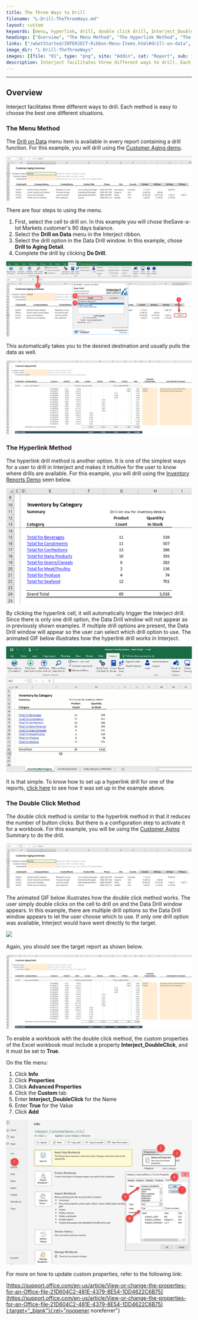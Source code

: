 ```yaml
---
title: The Three Ways to Drill
filename: "L-Drill-TheThreeWays.md"
layout: custom
keywords: [menu, hyperlink, drill, double click drill, Interject_DoubleClick, custom properties]
headings: ["Overview", "The Menu Method", "The Hyperlink Method", "The Double Click Method"]
links: ["/wGetStarted/INTERJECT-Ribbon-Menu-Items.html#drill-on-data", "/wAbout/Customer-Aging.html", "/wAbout/Inventory-Reports.html", "/wGetStarted/L-Drill-InventoryReport.html#creating-hyperlinks-as-drills", "/wAbout/Customer-Aging.html", "https://support.office.com/en-us/article/View-or-change-the-properties-for-an-Office-file-21D604C2-481E-4379-8E54-1DD4622C6B75"]
image_dir: "L-Drill-TheThreeWays"
images: [{file: "01", type: "png", site: "Addin", cat: "Report", sub: "", report: "Customer Aging Summary", ribbon: "", config: ""}, {file: "02", type: "png", site: "Addin", cat: "Data Drill", sub: "", report: "Customer Aging Summary", ribbon: "Advanced", config: ""}, {file: "03", type: "png", site: "Addin", cat: "Report", sub: "", report: "Customer Aging Detail", ribbon: "", config: ""}, {file: "04", type: "png", site: "Addin", cat: "Report", sub: "", report: "Inventory by Category", ribbon: "", config: ""}, {file: "05", type: "gif", site: "Addin", cat: "Data Drill", sub: "", report: "Inventory by Category", ribbon: "Simple", config: ""}, {file: "06", type: "png", site: "Addin", cat: "Report", sub: "", report: "Customer Aging Summary", ribbon: "", config: ""}, {file: "07", type: "gif", site: "Addin", cat: "Data Drill", sub: "", report: "Customer Aging Summary", ribbon: "Simple", config: ""}, {file: "08", type: "png", site: "Addin", cat: "Report", sub: "", report: "Customer Aging Detail", ribbon: "", config: ""}, {file: "properties", type: "png", site: "Excel", cat: "Info", sub: "Advanced Properties", report: "", ribbon: "", config: ""}]
description: Interject facilitates three different ways to drill. Each method is easy to choose the best one different situations.
---
```

* * *

## Overview

Interject facilitates three different ways to drill. Each method is easy to choose the best one different situations.

### The Menu Method

The [Drill on Data](/wGetStarted/INTERJECT-Ribbon-Menu-Items.html#drill-on-data) menu item is available in every report containing a drill function. For this example, you will drill using the [Customer Aging demo](/wAbout/Customer-Aging.html).

![](/images/L-Drill-TheThreeWays/01.png)
<br>

There are four steps to using the menu.

1. First, select the cell to drill on. In this example you will chose theSave-a-lot Markets customer's 90 days balance.
2. Select the **Drill on Data** menu in the Interject ribbon.
3. Select the drill option in the Data Drill window. In this example, chose **Drill to Aging Detail**.
4. Complete the drill by clicking **Do Drill**.

![](/images/L-Drill-TheThreeWays/02.png)
<br>

This automatically takes you to the desired destination and usually pulls the data as well.

![](/images/L-Drill-TheThreeWays/03.png)
<br>

### The Hyperlink Method

The hyperlink drill method is another option. It is one of the simplest ways for a user to drill in Interject and makes it intuitive for the user to know where drills are available. For this example, you will drill using the [Inventory Reports Demo](/wAbout/Inventory-Reports.html) seen below.

![](/images/L-Drill-TheThreeWays/04.png)
<br>

By clicking the hyperlink cell, it will automatically trigger the Interject drill. Since there is only one drill option, the Data Drill window will not appear as in previously shown examples. If multiple drill options are present, the Data Drill window will appear so the user can select which drill option to use. The animated GIF below illustrates how the hyperlink drill works in Interject.

![](/images/L-Drill-TheThreeWays/05.gif)
<br>

It is that simple. To know how to set up a hyperlink drill for one of the reports, [click here](/wGetStarted/L-Drill-InventoryReport.html#creating-hyperlinks-as-drills) to see how it was set up in the example above.

### The Double Click Method

The double click method is similar to the hyperlink method in that it reduces the number of button clicks. But there is a configuration step to activate it for a workbook. For this example, you will be using the [Customer Aging](/wAbout/Customer-Aging.html) Summary to do the drill.

![](/images/L-Drill-TheThreeWays/06.png)
<br>

The animated GIF below illustrates how the double click method works. The user simply double clicks on the cell to drill on and the Data Drill window appears. In this example, there are multiple drill options so the Data Drill window appears to let the user choose which to use. If only one drill option was available, Interject would have went directly to the target.

![](/images/L-Drill-TheThreeWays/07.gif)
<br>

Again, you should see the target report as shown below.

![](/images/L-Drill-TheThreeWays/08.png)
<br>

To enable a workbook with the double click method, the custom properties of the Excel workbook must include a property **Interject_DoubleClick**, and it must be set to **True**.

On the file menu:

1. Click **Info**
2. Click **Properties**
3. Click **Advanced Properties**
4. Click the **Custom** tab
5. Enter **Interject_DoubleClick** for the Name
6. Enter **True** for the Value
7. Click **Add**

![](/images/L-Drill-TheThreeWays/properties.png)
<br>

For more on how to update custom properties, refer to the following link:

[https://support.office.com/en-us/article/View-or-change-the-properties-for-an-Office-file-21D604C2-481E-4379-8E54-1DD4622C6B75](https://support.office.com/en-us/article/View-or-change-the-properties-for-an-Office-file-21D604C2-481E-4379-8E54-1DD4622C6B75){:target="_blank"}{:rel="noopener noreferrer"}
